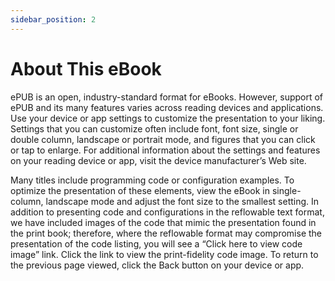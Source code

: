 ```yaml
---
sidebar_position: 2
---
```


# About This eBook

ePUB is an open, industry-standard format for eBooks. However, support of ePUB and its many features varies across reading devices and applications. Use your device or app settings to customize the presentation to your liking. Settings that you can customize often include font, font size, single or double column, landscape or portrait mode, and figures that you can click or tap to enlarge. For additional information about the settings and features on your reading device or app, visit the device manufacturer’s Web site.

Many titles include programming code or configuration examples. To optimize the presentation of these elements, view the eBook in single-column, landscape mode and adjust the font size to the smallest setting. In addition to presenting code and configurations in the reflowable text format, we have included images of the code that mimic the presentation found in the print book; therefore, where the reflowable format may compromise the presentation of the code listing, you will see a “Click here to view code image” link. Click the link to view the print-fidelity code image. To return to the previous page viewed, click the Back button on your device or app.

